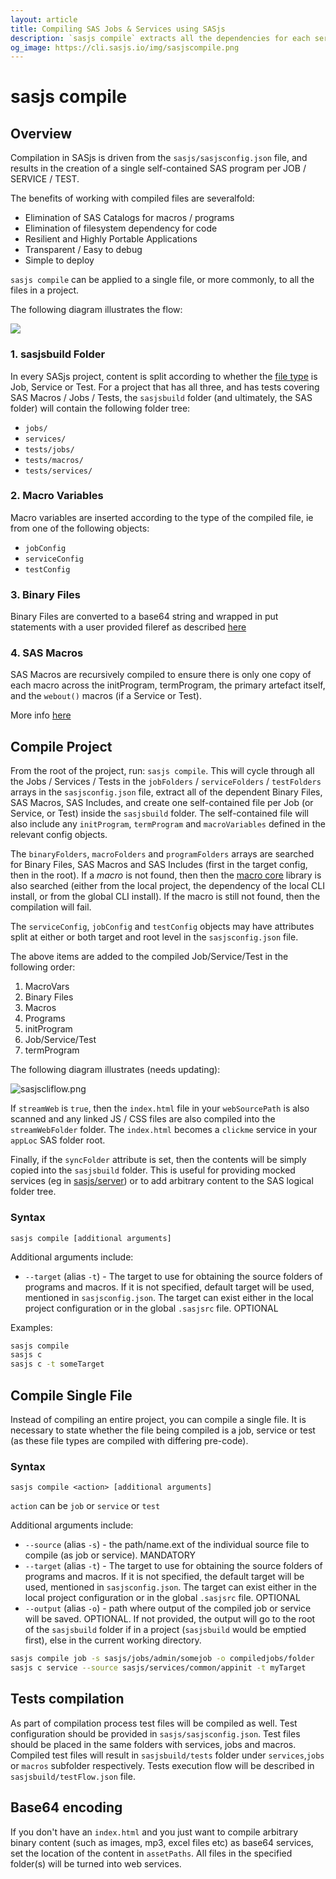```yaml
---
layout: article
title: Compiling SAS Jobs & Services using SASjs
description: `sasjs compile` extracts all the dependencies for each service / job / test and writes them to a single file ready for deployment
og_image: https://cli.sasjs.io/img/sasjscompile.png
---
```


# sasjs compile

## Overview
Compilation in SASjs is driven from the `sasjs/sasjsconfig.json` file, and results in the creation of a single self-contained SAS program per JOB / SERVICE / TEST.

The benefits of working with compiled files are severalfold:

* Elimination of SAS Catalogs for macros / programs
* Elimination of filesystem dependency for code
* Resilient and Highly Portable Applications
* Transparent / Easy to debug
* Simple to deploy

`sasjs compile` can be applied to a single file, or more commonly, to all the files in a project.

The following diagram illustrates the flow:

![](img/compile.dot.svg)

### 1. sasjsbuild Folder

In every SASjs project, content is split according to whether the [file type](/artefacts/) is Job, Service or Test.  For a project that has all three, and has tests covering SAS Macros / Jobs / Tests, the `sasjsbuild` folder (and ultimately, the SAS folder) will contain the following folder tree:

* `jobs/`
* `services/`
* `tests/jobs/`
* `tests/macros/`
* `tests/services/`

### 2. Macro Variables

Macro variables are inserted according to the type of the compiled file, ie from one of the following objects:

* `jobConfig`
* `serviceConfig`
* `testConfig`

### 3. Binary Files

Binary Files are converted to a base64 string and wrapped in put statements with a user provided fileref as described [here](/artefacts/#binary-files)

### 4. SAS Macros

SAS Macros are recursively compiled to ensure there is only one copy of each macro across the initProgram, termProgram, the primary artefact itself, and the `webout()` macros (if a Service or Test).

More info [here](/artefacts/#sas-macros)

## Compile Project

From the root of the project, run: `sasjs compile`. This will cycle through all the Jobs / Services / Tests in the `jobFolders` / `serviceFolders` / `testFolders` arrays in the `sasjsconfig.json` file, extract all of the dependent Binary Files, SAS Macros, SAS Includes, and create one self-contained file per Job (or Service, or Test) inside the `sasjsbuild` folder. The self-contained file will also include any `initProgram`, `termProgram` and `macroVariables` defined in the relevant config objects.

The `binaryFolders`, `macroFolders` and `programFolders` arrays are searched for Binary Files, SAS Macros and SAS Includes (first in the target config, then in the root). If a _macro_ is not found, then then the [macro core](https://core.sasjs.io) library is also searched (either from the local project, the dependency of the local CLI install, or from the global CLI install). If the macro is still not found, then the compilation will fail.

The `serviceConfig`, `jobConfig` and `testConfig` objects may have attributes split at either or both target and root level in the `sasjsconfig.json` file.

The above items are added to the compiled Job/Service/Test in the following order:

1. MacroVars
2. Binary Files
3. Macros
4. Programs
5. initProgram
6. Job/Service/Test
7. termProgram

The following diagram illustrates (needs updating):

![sasjscliflow.png](/img/sasjscompile.png)

If `streamWeb` is `true`, then the `index.html` file in your `webSourcePath` is also scanned and any linked JS / CSS files are also compiled into the `streamWebFolder` folder. The `index.html` becomes a `clickme` service in your `appLoc` SAS folder root.

Finally, if the `syncFolder` attribute is set, then the contents will be simply copied into the `sasjsbuild` folder.  This is useful for providing mocked services (eg in [sasjs/server](https://github.com/sasjs/server)) or to add arbitrary content to the SAS logical folder tree.

### Syntax

```
sasjs compile [additional arguments]
```

Additional arguments include:

- `--target` (alias `-t`) - The target to use for obtaining the source folders of programs and macros. If it is not specified, default target will be used, mentioned in `sasjsconfig.json`. The target can exist either in the local project configuration or in the global `.sasjsrc` file. OPTIONAL

Examples:

```bash
sasjs compile
sasjs c
sasjs c -t someTarget
```

## Compile Single File

Instead of compiling an entire project, you can compile a single file.  It is necessary to state whether the file being compiled is a job, service or test (as these file types are compiled with differing pre-code).

### Syntax

```
sasjs compile <action> [additional arguments]
```

`action` can be `job` or `service` or `test`

Additional arguments include:

- `--source` (alias `-s`) - the path/name.ext of the individual source file to compile (as job or service). MANDATORY
- `--target` (alias `-t`) - The target to use for obtaining the source folders of programs and macros. If it is not specified, the default target will be used, mentioned in `sasjsconfig.json`. The target can exist either in the local project configuration or in the global `.sasjsrc` file. OPTIONAL
- `--output` (alias `-o`) - path where output of the compiled job or service will be saved. OPTIONAL. If not provided, the output will go to the root of the `sasjsbuild` folder if in a project (`sasjsbuild` would be emptied first), else in the current working directory.

```bash
sasjs compile job -s sasjs/jobs/admin/somejob -o compiledjobs/folder
sasjs c service --source sasjs/services/common/appinit -t myTarget
```

## Tests compilation

As part of compilation process test files will be compiled as well. Test configuration should be provided in `sasjs/sasjsconfig.json`. Test files should be placed in the same folders with services, jobs and macros. Compiled test files will result in `sasjsbuild/tests` folder under `services`,`jobs` or `macros` subfolder respectively. Tests execution flow will be described in `sasjsbuild/testFlow.json` file.

## Base64 encoding

If you don't have an `index.html` and you just want to compile arbitrary binary content (such as images, mp3, excel files etc) as base64 services, set the location of the content in `assetPaths`. All files in the specified folder(s) will be turned into web services.

